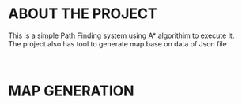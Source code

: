 # ABOUT THE PROJECT
<ins> </ins>
This is a simple Path Finding system using A* algorithim to execute it.<br>
The project also has tool to generate map base on data of Json file

<br>

# MAP GENERATION
<ins> </ins>
